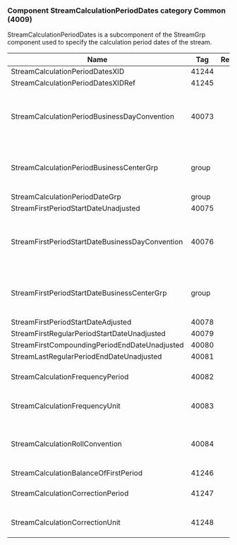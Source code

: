 ### Component StreamCalculationPeriodDates category Common (4009)

StreamCalculationPeriodDates is a subcomponent of the StreamGrp component used to specify the calculation period dates of the stream.

| Name                                            | Tag   | Req'd | Documentation                                                                                                                               |
|-------------------------------------------------|-------|----------|-------------------------------------------------------------------------------------------------------------------------------|
| StreamCalculationPeriodDatesXID                 | 41244 |       |                                                                                                                                |
| StreamCalculationPeriodDatesXIDRef              | 41245 |       |                                                                                                                                |
| StreamCalculationPeriodBusinessDayConvention    | 40073 |       | When specified, this overrides the business day convention defined in the DateAdjustment component in Instrument. The specified value would be specific to this instance of the calculation period dates of the stream. |
| StreamCalculationPeriodBusinessCenterGrp        | group |       | When specified, this overrides the business centers defined in the DateAdjustment component in Instrument. The specified values would be specific to this instance of the calculation period dates of the stream.       |
| StreamCalculationPeriodDateGrp                  | group |       |                                                                                                                                |
| StreamFirstPeriodStartDateUnadjusted            | 40075 |       |                                                                                                                                |
| StreamFirstPeriodStartDateBusinessDayConvention | 40076 |       | When specified, this overrides the business day convention defined in the DateAdjustment component in Instrument. The specified value would be specific to this instance of the calculation period dates of the stream. |
| StreamFirstPeriodStartDateBusinessCenterGrp     | group |       | When specified, this overrides the business centers defined in the DateAdjustment component in Instrument. The specified values would be specific to this instance of the calculation period dates of the stream.       |
| StreamFirstPeriodStartDateAdjusted              | 40078 |       |                                                                                                                                |
| StreamFirstRegularPeriodStartDateUnadjusted     | 40079 |       |                                                                                                                                |
| StreamFirstCompoundingPeriodEndDateUnadjusted   | 40080 |       |                                                                                                                                |
| StreamLastRegularPeriodEndDateUnadjusted        | 40081 |       |                                                                                                                                |
| StreamCalculationFrequencyPeriod                | 40082 |       | Conditionally required when StreamCalculationFrequencyUnit(40083) is specified.                                                                                                                               |
| StreamCalculationFrequencyUnit                  | 40083 |       | Conditionally required when StreamCalculationFrequencyPeriod(40082) is specified.                                                                                                                               |
| StreamCalculationRollConvention                 | 40084 |       | When specified, this overrides the date roll convention defined in the DateAdjustment component in Instrument. The specified values would be specific to this instance of the stream calculation dates.                 |
| StreamCalculationBalanceOfFirstPeriod           | 41246 |       |                                                                                                                                |
| StreamCalculationCorrectionPeriod               | 41247 |       | Conditionally required when StreamCalculationCorrectionUnit(41248) is specified.                                                                                                                               |
| StreamCalculationCorrectionUnit                 | 41248 |       | Conditionally required when StreamCalculationCorrectionPeriod(41247) is specified.                                                                                                                               |

